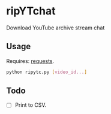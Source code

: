 # ripYTchat

Download YouTube archive stream chat

## Usage

Requires: [requests](https://pypi.org/project/requests/).

```bash
python ripytc.py [video_id...]
```

## Todo

- [ ] Print to CSV.

